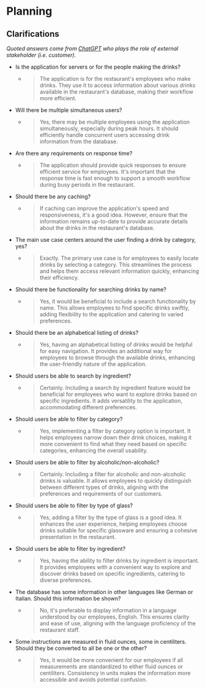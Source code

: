 # Planning

## Clarifications
*Quoted answers come from [ChatGPT](https://chat.openai.com/) who plays the role of external stakeholder (i.e. customer).*

- Is the application for servers or for the people making the drinks?
  - >The application is for the restaurant's employees who make drinks. They use it to access information about various drinks available in the restaurant's database, making their workflow more efficient.
- Will there be multiple simultaneous users?
  - >Yes, there may be multiple employees using the application simultaneously, especially during peak hours. It should efficiently handle concurrent users accessing drink information from the database.
- Are there any requirements on response time?
  - >The application should provide quick responses to ensure efficient service for employees. It's important that the response time is fast enough to support a smooth workflow during busy periods in the restaurant.
- Should there be any caching?
  - >If caching can improve the application's speed and responsiveness, it's a good idea. However, ensure that the information remains up-to-date to provide accurate details about the drinks in the restaurant's database.
- The main use case centers around the user finding a drink by category, yes?
  - >Exactly. The primary use case is for employees to easily locate drinks by selecting a category. This streamlines the process and helps them access relevant information quickly, enhancing their efficiency.
- Should there be functionality for searching drinks by name?
  - >Yes, it would be beneficial to include a search functionality by name. This allows employees to find specific drinks swiftly, adding flexibility to the application and catering to varied preferences.
- Should there be an alphabetical listing of drinks?
  - >Yes, having an alphabetical listing of drinks would be helpful for easy navigation. It provides an additional way for employees to browse through the available drinks, enhancing the user-friendly nature of the application.
- Should users be able to search by ingredient?
  - >Certainly. Including a search by ingredient feature would be beneficial for employees who want to explore drinks based on specific ingredients. It adds versatility to the application, accommodating different preferences.
- Should users be able to filter by category?
  - >Yes, implementing a filter by category option is important. It helps employees narrow down their drink choices, making it more convenient to find what they need based on specific categories, enhancing the overall usability.
- Should users be able to filter by alcoholic/non-alcoholic?
  - >Certainly. Including a filter for alcoholic and non-alcoholic drinks is valuable. It allows employees to quickly distinguish between different types of drinks, aligning with the preferences and requirements of our customers.
- Should users be able to filter by type of glass?
  - >Yes, adding a filter by the type of glass is a good idea. It enhances the user experience, helping employees choose drinks suitable for specific glassware and ensuring a cohesive presentation in the restaurant.
- Should users be able to filter by ingredient?
  - >Yes, having the ability to filter drinks by ingredient is important. It provides employees with a convenient way to explore and discover drinks based on specific ingredients, catering to diverse preferences.
- The database has some information in other languages like German or Italian. Should this information be shown?
  - >No, it's preferable to display information in a language understood by our employees, English. This ensures clarity and ease of use, aligning with the language proficiency of the restaurant staff.
- Some instructions are measured in fluid ounces, some in centiliters. Should they be converted to all be one or the other?
  - >Yes, it would be more convenient for our employees if all measurements are standardized to either fluid ounces or centiliters. Consistency in units makes the information more accessible and avoids potential confusion.

